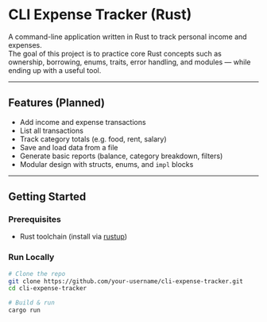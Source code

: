 # CLI Expense Tracker (Rust)

A command-line application written in Rust to track personal income and expenses.  
The goal of this project is to practice core Rust concepts such as ownership, borrowing, enums, traits, error handling, and modules — while ending up with a useful tool.

---

## Features (Planned)

- Add income and expense transactions  
- List all transactions  
- Track category totals (e.g. food, rent, salary)  
- Save and load data from a file  
- Generate basic reports (balance, category breakdown, filters)  
- Modular design with structs, enums, and `impl` blocks  

---

## Getting Started

### Prerequisites
- Rust toolchain (install via [rustup](https://rustup.rs/))

### Run Locally
```bash
# Clone the repo
git clone https://github.com/your-username/cli-expense-tracker.git
cd cli-expense-tracker

# Build & run
cargo run
